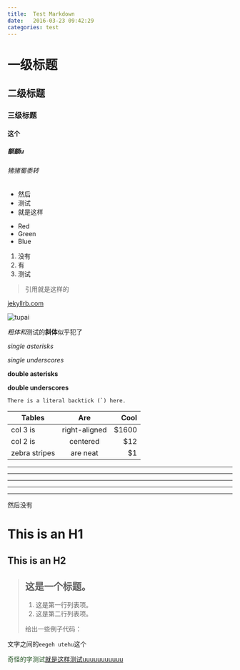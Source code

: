 ```yaml
---
title:  Test Markdown
date:   2016-03-23 09:42:29
categories: test
---
```

# 一级标题

## 二级标题

### 三级标题

#### 这个

##### 额额u

###### 猪猪蜀黍转

* 然后
* 测试
* 就是这样

+   Red
+   Green
+   Blue

1. 没有
2. 有
3. 测试

> 引用就是这样的

[jekyllrb.com](http://jekyllrb.com/)

![tupai](http://cdn.sspai.com/attachment/thumbnail/2014/04/15/f96c892fc63933ab186235f7c910753b10f77_mw_800_wm_1_wmp_3.jpg)

*粗体和*测试的**斜体**似乎犯了

*single asterisks*

_single underscores_

**double asterisks**

__double underscores__

``There is a literal backtick (`) here.``

| Tables        | Are           | Cool  |
| ------------- |:-------------:| -----:|
| col 3 is      | right-aligned | $1600 |
| col 2 is      | centered      |   $12 |
| zebra stripes | are neat      |    $1 |

* * *

***

*****

- - -

---------------------------------------


然后没有

This is an H1
=============

This is an H2
-------------

> ## 这是一个标题。
>
> 1.   这是第一行列表项。
> 2.   这是第二行列表项。
>
> 给出一些例子代码：

文字之间的`eegeh utehu`这个

<div style="color: #245423">奇怪的字测试<a href="###">就是这样测试</a><a href="###" onclick="alert('test')">uuuuuuuuuuu</a></div>
